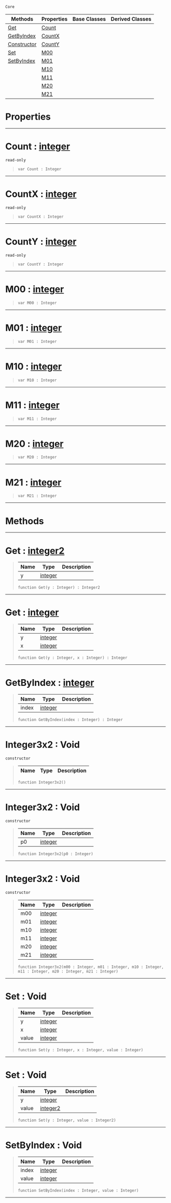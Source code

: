  `Core`

|Methods|Properties|Base Classes|Derived Classes|
|---|---|---|---|
|[ Get](https://github.com/ZilchEngine/ZilchDocs/blob/master/code_reference/nada_base_types/integer3x2.md#get-zilch-engine-document)|[ Count](https://github.com/ZilchEngine/ZilchDocs/blob/master/code_reference/nada_base_types/integer3x2.md#count-zilch-engine-docume)| | |
|[ GetByIndex](https://github.com/ZilchEngine/ZilchDocs/blob/master/code_reference/nada_base_types/integer3x2.md#getbyindex-zilch-engine-d)|[ CountX](https://github.com/ZilchEngine/ZilchDocs/blob/master/code_reference/nada_base_types/integer3x2.md#countx-zilch-engine-docum)| | |
|[ Constructor](https://github.com/ZilchEngine/ZilchDocs/blob/master/code_reference/nada_base_types/integer3x2.md#integer3x2-void)|[ CountY](https://github.com/ZilchEngine/ZilchDocs/blob/master/code_reference/nada_base_types/integer3x2.md#county-zilch-engine-docum)| | |
|[ Set](https://github.com/ZilchEngine/ZilchDocs/blob/master/code_reference/nada_base_types/integer3x2.md#set-void)|[ M00](https://github.com/ZilchEngine/ZilchDocs/blob/master/code_reference/nada_base_types/integer3x2.md#m00-zilch-engine-document)| | |
|[ SetByIndex](https://github.com/ZilchEngine/ZilchDocs/blob/master/code_reference/nada_base_types/integer3x2.md#setbyindex-void)|[ M01](https://github.com/ZilchEngine/ZilchDocs/blob/master/code_reference/nada_base_types/integer3x2.md#m01-zilch-engine-document)| | |
| |[ M10](https://github.com/ZilchEngine/ZilchDocs/blob/master/code_reference/nada_base_types/integer3x2.md#m10-zilch-engine-document)| | |
| |[ M11](https://github.com/ZilchEngine/ZilchDocs/blob/master/code_reference/nada_base_types/integer3x2.md#m11-zilch-engine-document)| | |
| |[ M20](https://github.com/ZilchEngine/ZilchDocs/blob/master/code_reference/nada_base_types/integer3x2.md#m20-zilch-engine-document)| | |
| |[ M21](https://github.com/ZilchEngine/ZilchDocs/blob/master/code_reference/nada_base_types/integer3x2.md#m21-zilch-engine-document)| | |


 #  Properties


---  
 #  Count : [integer](https://github.com/ZilchEngine/ZilchDocs/blob/master/code_reference/nada_base_types/integer.md)

 `read-only`

> 
> ``` lang=cpp, name=Nada
> var Count : Integer


---  
 #  CountX : [integer](https://github.com/ZilchEngine/ZilchDocs/blob/master/code_reference/nada_base_types/integer.md)

 `read-only`

> 
> ``` lang=cpp, name=Nada
> var CountX : Integer


---  
 #  CountY : [integer](https://github.com/ZilchEngine/ZilchDocs/blob/master/code_reference/nada_base_types/integer.md)

 `read-only`

> 
> ``` lang=cpp, name=Nada
> var CountY : Integer


---  
 #  M00 : [integer](https://github.com/ZilchEngine/ZilchDocs/blob/master/code_reference/nada_base_types/integer.md)

> 
> ``` lang=cpp, name=Nada
> var M00 : Integer


---  
 #  M01 : [integer](https://github.com/ZilchEngine/ZilchDocs/blob/master/code_reference/nada_base_types/integer.md)

> 
> ``` lang=cpp, name=Nada
> var M01 : Integer


---  
 #  M10 : [integer](https://github.com/ZilchEngine/ZilchDocs/blob/master/code_reference/nada_base_types/integer.md)

> 
> ``` lang=cpp, name=Nada
> var M10 : Integer


---  
 #  M11 : [integer](https://github.com/ZilchEngine/ZilchDocs/blob/master/code_reference/nada_base_types/integer.md)

> 
> ``` lang=cpp, name=Nada
> var M11 : Integer


---  
 #  M20 : [integer](https://github.com/ZilchEngine/ZilchDocs/blob/master/code_reference/nada_base_types/integer.md)

> 
> ``` lang=cpp, name=Nada
> var M20 : Integer


---  
 #  M21 : [integer](https://github.com/ZilchEngine/ZilchDocs/blob/master/code_reference/nada_base_types/integer.md)

> 
> ``` lang=cpp, name=Nada
> var M21 : Integer


---  
 #  Methods


---  
 #  Get : [integer2](https://github.com/ZilchEngine/ZilchDocs/blob/master/code_reference/nada_base_types/integer2.md)

> 
> |Name|Type|Description|
> |---|---|---|
> |y|[integer](https://github.com/ZilchEngine/ZilchDocs/blob/master/code_reference/nada_base_types/integer.md)| |
> ``` lang=cpp, name=Nada
> function Get(y : Integer) : Integer2
> ``` 


---  
 #  Get : [integer](https://github.com/ZilchEngine/ZilchDocs/blob/master/code_reference/nada_base_types/integer.md)

> 
> |Name|Type|Description|
> |---|---|---|
> |y|[integer](https://github.com/ZilchEngine/ZilchDocs/blob/master/code_reference/nada_base_types/integer.md)| |
> |x|[integer](https://github.com/ZilchEngine/ZilchDocs/blob/master/code_reference/nada_base_types/integer.md)| |
> ``` lang=cpp, name=Nada
> function Get(y : Integer, x : Integer) : Integer
> ``` 


---  
 #  GetByIndex : [integer](https://github.com/ZilchEngine/ZilchDocs/blob/master/code_reference/nada_base_types/integer.md)

> 
> |Name|Type|Description|
> |---|---|---|
> |index|[integer](https://github.com/ZilchEngine/ZilchDocs/blob/master/code_reference/nada_base_types/integer.md)| |
> ``` lang=cpp, name=Nada
> function GetByIndex(index : Integer) : Integer
> ``` 


---  
 #  Integer3x2 : Void

 `constructor`

> 
> |Name|Type|Description|
> |---|---|---|
> ``` lang=cpp, name=Nada
> function Integer3x2()
> ``` 


---  
 #  Integer3x2 : Void

 `constructor`

> 
> |Name|Type|Description|
> |---|---|---|
> |p0|[integer](https://github.com/ZilchEngine/ZilchDocs/blob/master/code_reference/nada_base_types/integer.md)| |
> ``` lang=cpp, name=Nada
> function Integer3x2(p0 : Integer)
> ``` 


---  
 #  Integer3x2 : Void

 `constructor`

> 
> |Name|Type|Description|
> |---|---|---|
> |m00|[integer](https://github.com/ZilchEngine/ZilchDocs/blob/master/code_reference/nada_base_types/integer.md)| |
> |m01|[integer](https://github.com/ZilchEngine/ZilchDocs/blob/master/code_reference/nada_base_types/integer.md)| |
> |m10|[integer](https://github.com/ZilchEngine/ZilchDocs/blob/master/code_reference/nada_base_types/integer.md)| |
> |m11|[integer](https://github.com/ZilchEngine/ZilchDocs/blob/master/code_reference/nada_base_types/integer.md)| |
> |m20|[integer](https://github.com/ZilchEngine/ZilchDocs/blob/master/code_reference/nada_base_types/integer.md)| |
> |m21|[integer](https://github.com/ZilchEngine/ZilchDocs/blob/master/code_reference/nada_base_types/integer.md)| |
> ``` lang=cpp, name=Nada
> function Integer3x2(m00 : Integer, m01 : Integer, m10 : Integer, m11 : Integer, m20 : Integer, m21 : Integer)
> ``` 


---  
 #  Set : Void

> 
> |Name|Type|Description|
> |---|---|---|
> |y|[integer](https://github.com/ZilchEngine/ZilchDocs/blob/master/code_reference/nada_base_types/integer.md)| |
> |x|[integer](https://github.com/ZilchEngine/ZilchDocs/blob/master/code_reference/nada_base_types/integer.md)| |
> |value|[integer](https://github.com/ZilchEngine/ZilchDocs/blob/master/code_reference/nada_base_types/integer.md)| |
> ``` lang=cpp, name=Nada
> function Set(y : Integer, x : Integer, value : Integer)
> ``` 


---  
 #  Set : Void

> 
> |Name|Type|Description|
> |---|---|---|
> |y|[integer](https://github.com/ZilchEngine/ZilchDocs/blob/master/code_reference/nada_base_types/integer.md)| |
> |value|[integer2](https://github.com/ZilchEngine/ZilchDocs/blob/master/code_reference/nada_base_types/integer2.md)| |
> ``` lang=cpp, name=Nada
> function Set(y : Integer, value : Integer2)
> ``` 


---  
 #  SetByIndex : Void

> 
> |Name|Type|Description|
> |---|---|---|
> |index|[integer](https://github.com/ZilchEngine/ZilchDocs/blob/master/code_reference/nada_base_types/integer.md)| |
> |value|[integer](https://github.com/ZilchEngine/ZilchDocs/blob/master/code_reference/nada_base_types/integer.md)| |
> ``` lang=cpp, name=Nada
> function SetByIndex(index : Integer, value : Integer)
> ``` 


---  
 

 